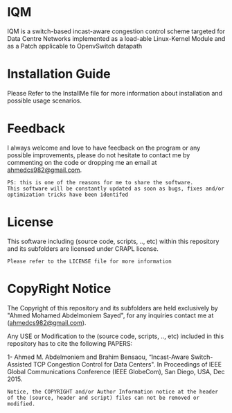 # IQM
IQM is a switch-based incast-aware congestion control scheme targeted for Data Centre Networks implemented as a load-able Linux-Kernel Module and as a Patch applicable to OpenvSwitch datapath

# Installation Guide
Please Refer to the InstallMe file for more information about installation and possible usage scenarios.

# Feedback
I always welcome and love to have feedback on the program or any possible improvements, please do not hesitate to contact me by commenting on the code or dropping me an email at ahmedcs982@gmail.com.  
```
PS: this is one of the reasons for me to share the software.
This software will be constantly updated as soon as bugs, fixes and/or optimization tricks have been identifed
```

# License
This software including (source code, scripts, .., etc) within this repository and its subfolders are licensed under CRAPL license.
```
Please refer to the LICENSE file for more information
```

# CopyRight Notice
The Copyright of this repository and its subfolders are held exclusively by "Ahmed Mohamed Abdelmoniem Sayed", for any inquiries contact me at (ahmedcs982@gmail.com).

Any USE or Modification to the (source code, scripts, .., etc) included in this repository has to cite the following PAPERS:  

1- Ahmed M. Abdelmoniem and Brahim Bensaou, “Incast-Aware Switch-Assisted TCP Congestion Control for Data Centers". In Proceedings of IEEE Global Communications
Conference (IEEE GlobeCom), San Diego, USA, Dec 2015.  

```
Notice, the COPYRIGHT and/or Author Information notice at the header of the (source, header and script) files can not be removed or modified.
```
